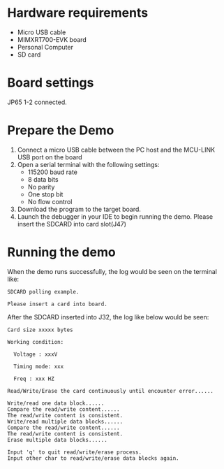Hardware requirements
=====================
- Micro USB cable
- MIMXRT700-EVK board
- Personal Computer
- SD card

Board settings
============
JP65 1-2 connected.

Prepare the Demo
===============
1.  Connect a micro USB cable between the PC host and the MCU-LINK USB port on the board
2.  Open a serial terminal with the following settings:
    - 115200 baud rate
    - 8 data bits
    - No parity
    - One stop bit
    - No flow control
3.  Download the program to the target board.
4.  Launch the debugger in your IDE to begin running the demo.
Please insert the SDCARD into card slot(J47)

Running the demo
===============
When the demo runs successfully, the log would be seen on the terminal like:
~~~~~~~~~~~~~~~~~~~~~~~~~~~~~~~~~~~~~~~~~~~~~~~~~~~~~~~~~~~~~~~~~~~~~~~~~~~~~~~~~~
SDCARD polling example.

Please insert a card into board.
~~~~~~~~~~~~~~~~~~~~~~~~~~~~~~~~~~~~~~~~~~~~~~~~~~~~~~~~~~~~~~~~~~~~~~~~~~~~~~~~~~
After the SDCARD inserted into J32, the log like below would be seen:
~~~~~~~~~~~~~~~~~~~~~~~~~~~~~~~~~~~~~~~~~~~~~~~~~~~~~~~~~~~~~~~~~~~~~~~~~~~~~~~~~~~
Card size xxxxx bytes

Working condition:

  Voltage : xxxV

  Timing mode: xxx

  Freq : xxx HZ

Read/Write/Erase the card continuously until encounter error......

Write/read one data block......
Compare the read/write content......
The read/write content is consistent.
Write/read multiple data blocks......
Compare the read/write content......
The read/write content is consistent.
Erase multiple data blocks......

Input 'q' to quit read/write/erase process.
Input other char to read/write/erase data blocks again.
~~~~~~~~~~~~~~~~~~~~~~~~~~~~~~~~~~~~~~~~~~~~~~~~~~~~~~~~~~~~~~~~~~~~~~~~~~~~~~~~~~~~~
